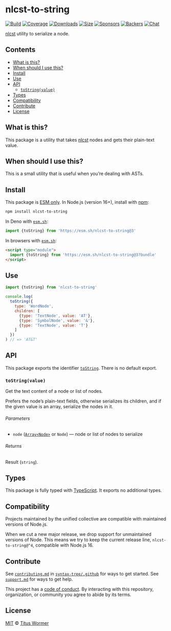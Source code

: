 # nlcst-to-string

[![Build][build-badge]][build]
[![Coverage][coverage-badge]][coverage]
[![Downloads][downloads-badge]][downloads]
[![Size][size-badge]][size]
[![Sponsors][sponsors-badge]][collective]
[![Backers][backers-badge]][collective]
[![Chat][chat-badge]][chat]

[nlcst][] utility to serialize a node.

## Contents

*   [What is this?](#what-is-this)
*   [When should I use this?](#when-should-i-use-this)
*   [Install](#install)
*   [Use](#use)
*   [API](#api)
    *   [`toString(value)`](#tostringvalue)
*   [Types](#types)
*   [Compatibility](#compatibility)
*   [Contribute](#contribute)
*   [License](#license)

## What is this?

This package is a utility that takes [nlcst][] nodes and gets their plain-text
value.

## When should I use this?

This is a small utility that is useful when you’re dealing with ASTs.

## Install

This package is [ESM only][esm].
In Node.js (version 16+), install with [npm][]:

```sh
npm install nlcst-to-string
```

In Deno with [`esm.sh`][esmsh]:

```js
import {toString} from 'https://esm.sh/nlcst-to-string@3'
```

In browsers with [`esm.sh`][esmsh]:

```html
<script type="module">
  import {toString} from 'https://esm.sh/nlcst-to-string@3?bundle'
</script>
```

## Use

```js
import {toString} from 'nlcst-to-string'

console.log(
  toString({
    type: 'WordNode',
    children: [
      {type: 'TextNode', value: 'AT'},
      {type: 'SymbolNode', value: '&'},
      {type: 'TextNode', value: 'T'}
    ]
  })
) // => 'AT&T'
```

## API

This package exports the identifier [`toString`][api-to-string].
There is no default export.

### `toString(value)`

Get the text content of a node or list of nodes.

Prefers the node’s plain-text fields, otherwise serializes its children, and
if the given value is an array, serialize the nodes in it.

###### Parameters

*   `node` ([`Array<Node>`][node] or `Node`)
    — node or list of nodes to serialize

###### Returns

Result (`string`).

## Types

This package is fully typed with [TypeScript][].
It exports no additional types.

## Compatibility

Projects maintained by the unified collective are compatible with maintained
versions of Node.js.

When we cut a new major release, we drop support for unmaintained versions of
Node.
This means we try to keep the current release line, `nlcst-to-string@^4`,
compatible with Node.js 16.

## Contribute

See [`contributing.md`][contributing] in [`syntax-tree/.github`][health] for
ways to get started.
See [`support.md`][support] for ways to get help.

This project has a [code of conduct][coc].
By interacting with this repository, organization, or community you agree to
abide by its terms.

## License

[MIT][license] © [Titus Wormer][author]

<!-- Definitions -->

[build-badge]: https://github.com/syntax-tree/nlcst-to-string/workflows/main/badge.svg

[build]: https://github.com/syntax-tree/nlcst-to-string/actions

[coverage-badge]: https://img.shields.io/codecov/c/github/syntax-tree/nlcst-to-string.svg

[coverage]: https://codecov.io/github/syntax-tree/nlcst-to-string

[downloads-badge]: https://img.shields.io/npm/dm/nlcst-to-string.svg

[downloads]: https://www.npmjs.com/package/nlcst-to-string

[size-badge]: https://img.shields.io/badge/dynamic/json?label=minzipped%20size&query=$.size.compressedSize&url=https://deno.bundlejs.com/?q=nlcst-to-string

[size]: https://bundlejs.com/?q=nlcst-to-string

[sponsors-badge]: https://opencollective.com/unified/sponsors/badge.svg

[backers-badge]: https://opencollective.com/unified/backers/badge.svg

[collective]: https://opencollective.com/unified

[chat-badge]: https://img.shields.io/badge/chat-discussions-success.svg

[chat]: https://github.com/syntax-tree/unist/discussions

[npm]: https://docs.npmjs.com/cli/install

[esm]: https://gist.github.com/sindresorhus/a39789f98801d908bbc7ff3ecc99d99c

[esmsh]: https://esm.sh

[typescript]: https://www.typescriptlang.org

[license]: license

[author]: https://wooorm.com

[health]: https://github.com/syntax-tree/.github

[contributing]: https://github.com/syntax-tree/.github/blob/main/contributing.md

[support]: https://github.com/syntax-tree/.github/blob/main/support.md

[coc]: https://github.com/syntax-tree/.github/blob/main/code-of-conduct.md

[nlcst]: https://github.com/syntax-tree/nlcst

[node]: https://github.com/syntax-tree/nlcst#nodes

[api-to-string]: #tostringvalue
